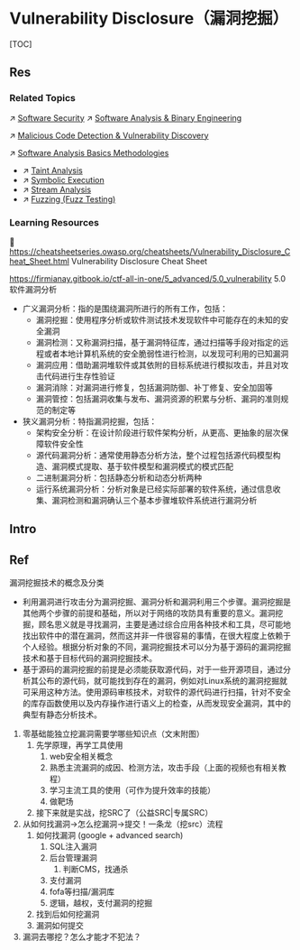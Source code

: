 # Vulnerability Disclosure（漏洞挖掘）

[TOC]



## Res
### Related Topics
↗ [Software Security](../../Software%20Security.md)
↗ [Software Analysis & Binary Engineering](../../🪆%20Software%20Analysis%20&%20Binary%20Engineering/Software%20Analysis%20&%20Binary%20Engineering.md)

↗ [Malicious Code Detection & Vulnerability Discovery](../../🪆%20Software%20Analysis%20&%20Binary%20Engineering/Malicious%20Code%20Detection%20&%20Vulnerability%20Discovery/Malicious%20Code%20Detection%20&%20Vulnerability%20Discovery.md)

↗ [Software Analysis Basics Methodologies](../../🪆%20Software%20Analysis%20&%20Binary%20Engineering/📌%20Software%20Analysis%20Basics%20Methodologies/Software%20Analysis%20Basics%20Methodologies.md)
- ↗ [Taint Analysis](../../🪆%20Software%20Analysis%20&%20Binary%20Engineering/📌%20Software%20Analysis%20Basics%20Methodologies/Taint%20Analysis/Taint%20Analysis.md)
- ↗ [Symbolic Execution](../../🪆%20Software%20Analysis%20&%20Binary%20Engineering/📌%20Software%20Analysis%20Basics%20Methodologies/🙇‍♂️%20Formal%20Methods%20&%20Formal%20Verification%20(FV)/Symbolic%20Execution/Symbolic%20Execution.md)
- ↗ [Stream Analysis](../../🪆%20Software%20Analysis%20&%20Binary%20Engineering/📌%20Software%20Analysis%20Basics%20Methodologies/Stream%20Analysis/Stream%20Analysis.md)
- ↗ [Fuzzing (Fuzz Testing)](../../🪆%20Software%20Analysis%20&%20Binary%20Engineering/📌%20Software%20Analysis%20Basics%20Methodologies/Fuzzing%20(Fuzz%20Testing)/Fuzzing%20(Fuzz%20Testing).md)


### Learning Resources
📂 https://cheatsheetseries.owasp.org/cheatsheets/Vulnerability_Disclosure_Cheat_Sheet.html
Vulnerability Disclosure Cheat Sheet

https://firmianay.gitbook.io/ctf-all-in-one/5_advanced/5.0_vulnerability
5.0 软件漏洞分析

- 广义漏洞分析：指的是围绕漏洞所进行的所有工作，包括：
    - 漏洞挖掘：使用程序分析或软件测试技术发现软件中可能存在的未知的安全漏洞
    - 漏洞检测：又称漏洞扫描，基于漏洞特征库，通过扫描等手段对指定的远程或者本地计算机系统的安全脆弱性进行检测，以发现可利用的已知漏洞
    - 漏洞应用：借助漏洞堆软件或其依附的目标系统进行模拟攻击，并且对攻击代码进行生存性验证
    - 漏洞消除：对漏洞进行修复，包括漏洞防御、补丁修复、安全加固等
    - 漏洞管控：包括漏洞收集与发布、漏洞资源的积累与分析、漏洞的准则规范的制定等
- 狭义漏洞分析：特指漏洞挖掘，包括：
    - 架构安全分析：在设计阶段进行软件架构分析，从更高、更抽象的层次保障软件安全性
    - 源代码漏洞分析：通常使用静态分析方法，整个过程包括源代码模型构造、漏洞模式提取、基于软件模型和漏洞模式的模式匹配
    - 二进制漏洞分析：包括静态分析和动态分析两种
    - 运行系统漏洞分析：分析对象是已经实际部署的软件系统，通过信息收集、漏洞检测和漏洞确认三个基本步骤堆软件系统进行漏洞分析



## Intro



## Ref
[漏洞挖掘技术的概念及分类 | 武汉市国家保密局]: http://bmj.wuhan.gov.cn/bmdt/zyjs/202008/t20200820_1429170.shtml
漏洞挖掘技术的概念及分类
- 利用漏洞进行攻击分为漏洞挖掘、漏洞分析和漏洞利用三个步骤。漏洞挖掘是其他两个步骤的前提和基础，所以对于网络的攻防具有重要的意义。漏洞挖掘，顾名思义就是寻找漏洞，主要是通过综合应用各种技术和工具，尽可能地找出软件中的潜在漏洞，然而这并非一件很容易的事情，在很大程度上依赖于个人经验。根据分析对象的不同，漏洞挖掘技术可以分为基于源码的漏洞挖掘技术和基于目标代码的漏洞挖掘技术。
- 基于源码的漏洞挖掘的前提是必须能获取源代码，对于一些开源项目，通过分析其公布的源代码，就可能找到存在的漏洞，例如对Linux系统的漏洞挖掘就可采用这种方法。使用源码审核技术，对软件的源代码进行扫描，针对不安全的库存函数使用以及内存操作进行语义上的检查，从而发现安全漏洞，其中的典型有静态分析技术。

[👍 年轻人如何挖掘第一个RCE | SeedBug]: https://paper.seebug.org/1809/

[新手如何学习挖漏洞？看这篇就够了【网络安全】| infoQ]: https://xie.infoq.cn/article/16ce487cc2a630a4a9783110a

[👍 漏洞挖掘与工具]: https://github.com/JnuSimba/MiscSecNotes/blob/master/工具与思路/漏洞挖掘与工具.md
[👍 零基础如何学习挖漏洞（技巧篇）]: https://www.zhihu.com/tardis/zm/art/426615639?source_id=1003
1. 零基础能独立挖漏洞需要学哪些知识点（文末附图） 
	1. 先学原理，再学工具使用
		1. web安全相关概念
		2. 熟悉主流漏洞的成因、检测方法，攻击手段（上面的视频也有相关教程）
		3. 学习主流工具的使用（可作为提升效率的技能）
		4. 做靶场
	2. 接下来就是实战，挖SRC了（公益SRC|专属SRC）
2. 从如何找漏洞->怎么挖漏洞->提交！一条龙（挖src）流程  
	1. 如何找漏洞 (google + advanced search)
		1. SQL注入漏洞
		2. 后台管理漏洞
			1. 判断CMS，找通杀
		3. 支付漏洞
		4. fofa等扫描/漏洞库
		5. 逻辑，越权，支付漏洞的挖掘
	2. 找到后如何挖漏洞
	3. 漏洞如何提交
3. 漏洞去哪挖？怎么才能才不犯法？
